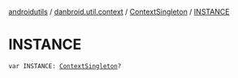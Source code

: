 [androidutils](../../index.md) / [danbroid.util.context](../index.md) / [ContextSingleton](index.md) / [INSTANCE](./-i-n-s-t-a-n-c-e.md)

# INSTANCE

`var INSTANCE: `[`ContextSingleton`](index.md)`?`